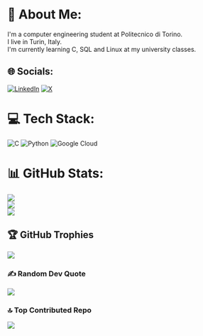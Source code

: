 # 💫 About Me:
I'm a computer engineering student at Politecnico di Torino.<br>I live in Turin, Italy.<br>I'm currently learning C, SQL and Linux at my university classes.


## 🌐 Socials:
[![LinkedIn](https://img.shields.io/badge/LinkedIn-%230077B5.svg?logo=linkedin&logoColor=white)](https://www.linkedin.com/in/ali-arman-dai/) [![X](https://img.shields.io/badge/X-black.svg?logo=X&logoColor=white)](https://x.com/armanalis) 

# 💻 Tech Stack:
![C](https://img.shields.io/badge/c-%2300599C.svg?style=flat&logo=c&logoColor=white) ![Python](https://img.shields.io/badge/python-3670A0?style=flat&logo=python&logoColor=ffdd54) ![Google Cloud](https://img.shields.io/badge/GoogleCloud-%234285F4.svg?style=flat&logo=google-cloud&logoColor=white)
# 📊 GitHub Stats:
![](https://github-readme-stats.vercel.app/api?username=armanalis&theme=tokyonight&hide_border=false&include_all_commits=false&count_private=false)<br/>
![](https://github-readme-streak-stats.herokuapp.com/?user=armanalis&theme=tokyonight&hide_border=false)<br/>
![](https://github-readme-stats.vercel.app/api/top-langs/?username=armanalis&theme=tokyonight&hide_border=false&include_all_commits=false&count_private=false&layout=compact)

## 🏆 GitHub Trophies
![](https://github-profile-trophy.vercel.app/?username=armanalis&theme=tokyonight&no-frame=false&no-bg=true&margin-w=4)

### ✍️ Random Dev Quote
![](https://quotes-github-readme.vercel.app/api?type=horizontal&theme=merko)

### 🔝 Top Contributed Repo
![](https://github-contributor-stats.vercel.app/api?username=armanalis&limit=5&theme=tokyonight&combine_all_yearly_contributions=true)

<!-- Proudly created with GPRM ( https://gprm.itsvg.in ) -->
